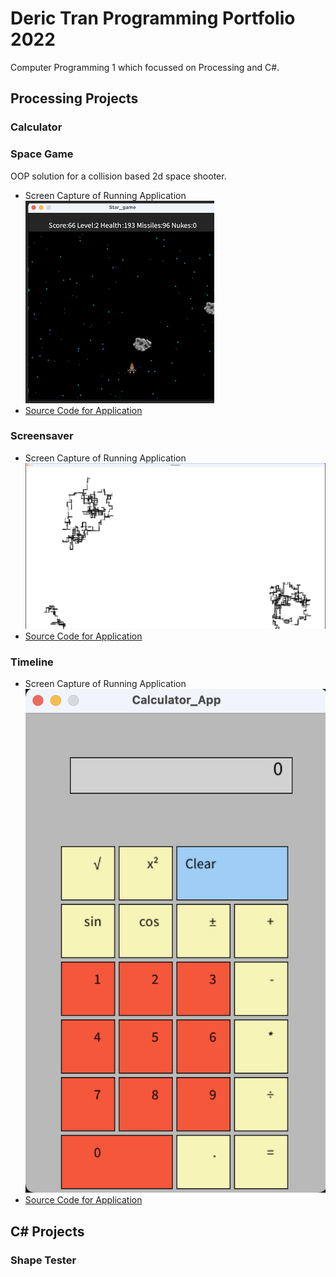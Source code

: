 # Deric Tran Programming Portfolio 2022
Computer Programming 1 which focussed on Processing and C#.

## Processing Projects

### Calculator

### Space Game
OOP solution for a collision based 2d space shooter.
* Screen Capture of Running Application
![Spacegame](https://github.com/ikenim/portfolio22/blob/main/images/stargame.png?raw=true)
* [Source Code for Application](https://github.com/ikenim/portfolio22/blob/main/src/Star_game.zip)

### Screensaver
* Screen Capture of Running Application
![Screensaver](https://github.com/ikenim/portfolio22/blob/main/images/screensaver.png?raw=true)
* [Source Code for Application](https://github.com/ikenim/portfolio22/blob/main/src/Star_game.zip)

### Timeline
* Screen Capture of Running Application
![Calculator](https://github.com/ikenim/portfolio22/blob/main/images/calculator.png?raw=true)
* [Source Code for Application](https://github.com/ikenim/portfolio22/blob/main/src/Calculator_App.zip)


## C# Projects

### Shape Tester
